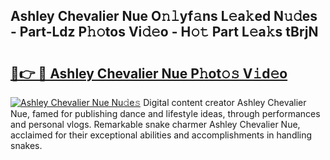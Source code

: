 ## Ashley Chevalier Nue O𝚗𝚕yf𝚊ns L𝚎a𝚔ed N𝚞𝚍es - Part-Ldz P𝚑𝚘tos Vi𝚍𝚎o - H𝚘𝚝 Part L𝚎a𝚔s tBrjN

# <h2><a href="http://kf54uy4.oniu.top/?m=Ashley+Chevalier+Nue">🔗👉 🔴 Ashley Chevalier Nue P𝚑ot𝚘𝚜 V𝚒d𝚎o</a></h2>

[![Ashley Chevalier Nue Nu𝚍e𝚜](https://i.imgur.com/0qMVB7G.gif)](http://kf54uy4.oniu.top/?m=Ashley+Chevalier+Nue)
Digital content creator Ashley Chevalier Nue, famed for publishing dance and lifestyle ideas, through performances and personal vlogs. Remarkable snake charmer Ashley Chevalier Nue, acclaimed for their exceptional abilities and accomplishments in handling snakes.  
